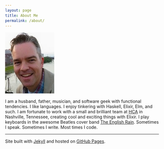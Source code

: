 ```yaml
---
layout: page
title: About Me
permalink: /about/
---
```

<img class="bio-photo" src="/images/bio-face.jpg" title="Calvin Bottoms" alt="Calvin Bottoms" />

I am a husband, father, musician, and software geek with functional tendencies.
I like languages. I enjoy tinkering with Haskell, Elixir, Elm, and such.
I am fortunate to work with a small and brilliant team at
<a href="https://hcahealthcare.com" target="_blank">HCA</a>
in Nashville, Tennessee, creating cool and exciting things with Elixir.
I play keyboards in the awesome Beatles cover band
<a href="https://theenglishrain.com" target="_blank">The English Rain</a>.
Sometimes I speak. Sometimes I write. Most times I code.

----------------

Site built with
<a href="https://jekyllrb.com" target="_blank">Jekyll</a>
and hosted on
<a href="https://pages.github.com" target="_blank">GitHub Pages</a>.
